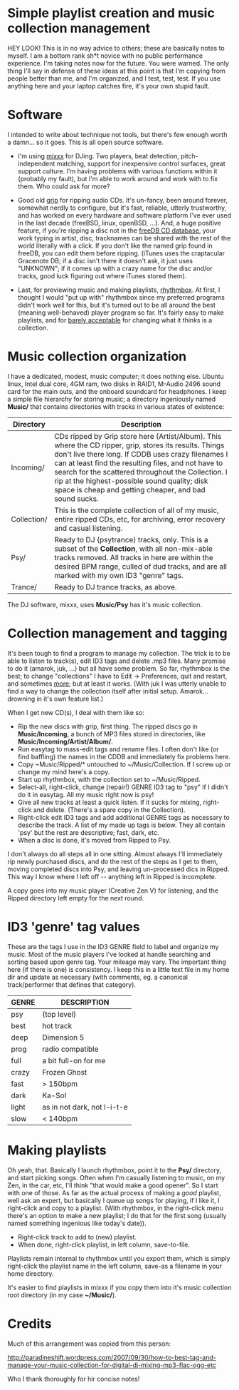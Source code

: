 # Simple playlist creation and music collection management

HEY LOOK\! This is in no way advice to others; these are basically notes
to myself. I am a bottom rank sh\*t novice with no public performance
experience. I'm taking notes now for the future. You were warned. The
only thing I'll say in defense of these ideas at this point is that I'm
copying from people better than me, and I'm organized, and I test, test,
test. If you use anything here and your laptop catches fire, it's your
own stupid fault.

# Software

I intended to write about technique not tools, but there's few enough
worth a damn... so it goes. This is all open source software.

  - I'm using [mixxx](http://www.mixxx.org) for DJing. Two players, beat
    detection, pitch-independent matching, support for inexpensive
    control surfaces, great support culture. I'm having problems with
    various functions within it (probably my fault), but I'm able to
    work around and work with to fix them. Who could ask for more?

<!-- end list -->

  - Good old [grip](http://nostatic.org/grip) for ripping audio CDs.
    It's un-fancy, been around forever, somewhat nerdly to configure,
    but it's fast, reliable, utterly trustworthy, and has worked on
    every hardware and software platform I've ever used in the last
    decade (freeBSD, linux, openBSD, ...). And, a huge positive feature,
    if you're ripping a disc not in the [freeDB CD
    database](http://www.freedb.org), your work typing in artist, disc,
    tracknames can be shared with the rest of the world literally with a
    click. If you don't like the named grip found in freeDB, you can
    edit them before ripping. (iTunes uses the craptacular Gracenote DB;
    if a disc isn't there it doesn't ask, it just uses "UNKNOWN"; if it
    comes up with a crazy name for the disc and/or tracks, good luck
    figuring out where iTunes stored them).

<!-- end list -->

  - Last, for previewing music and making playlists,
    [rhythmbox](rhythmbox). At first, I thought I would "put up with"
    rhythmbox since my preferred programs didn't work well for this, but
    it's turned out to be all around the best (meaning well-behaved)
    player program so far. It's fairly easy to make playlists, and for
    [barely acceptable](rhythmbox#rhythmbox_annoyance) for changing what
    it thinks is a collection. 

# Music collection organization

I have a dedicated, modest, music computer; it does nothing else. Ubuntu
linux, Intel dual core, 4GM ram, two disks in RAID1, M-Audio 2496 sound
card for the main outs, and the onboard soundcard for headphones. I keep
a simple file hierarchy for storing music; a directory ingeniously named
**Music/** that contains directories with tracks in various states of
existence:

| Directory   | Description                                                                                                                                                                                                                                                                                                                                                                          |
| ----------- | ------------------------------------------------------------------------------------------------------------------------------------------------------------------------------------------------------------------------------------------------------------------------------------------------------------------------------------------------------------------------------------ |
| Incoming/   | CDs ripped by Grip store here (Artist/Album). This where the CD ripper, grip, stores its results. Things don't live there long. If CDDB uses crazy filenames I can at least find the resulting files, and not have to search for the scattered throughout the Collection. I rip at the highest-possible sound quality; disk space is cheap and getting cheaper, and bad sound sucks. |
| Collection/ | This is the complete collection of all of my music, entire ripped CDs, etc, for archiving, error recovery and casual listening.                                                                                                                                                                                                                                                      |
| Psy/        | Ready to DJ (psytrance) tracks, only. This is a subset of the **Collection**, with all non-mix-able tracks removed. All tracks in here are within the desired BPM range, culled of dud tracks, and are all marked with my own ID3 "genre" tags.                                                                                                                                      |
| Trance/     | Ready to DJ trance tracks, as above.                                                                                                                                                                                                                                                                                                                                                 |

The DJ software, mixxx, uses **Music/Psy** has it's music collection.

# Collection management and tagging

It's been tough to find a program to manage my collection. The trick is
to be able to listen to track(s), edit ID3 tags and delete .mp3 files.
Many promise to do it (amarok, juk, ...) but all have some problem. So
far, rhythmbox is the best; to change "collections" I have to Edit -\>
Preferences, quit and restart, and sometimes
[more](rhythmbox%20annoyance); but at least it works. (With juk I was
utterly unable to find a way to change the collection itself after
initial setup. Amarok... drowning in it's own feature list.)

When I get new CD(s), I deal with them like so:

  - Rip the new discs with grip, first thing. The ripped discs go in
    **Music/Incoming**, a bunch of MP3 files stored in directories, like
    **Music/Incoming/Artist/Album/**.
  - Run easytag to mass-edit tags and rename files. I often don't like
    (or find baffling) the names in the CDDB and immediately fix
    problems here.
  - Copy \~Music/Ripped/\* untouched to \~/Music/Collection. If I screw
    up or change my mind here's a copy. 
  - Start up rhythmbox, with the collection set to \~/Music/Ripped.
  - Select-all, right-click, change (repair\!) GENRE ID3 tag to "psy" if
    I didn't do it in easytag. All my music right now is psy\!
  - Give all new tracks at least a quick listen. If it sucks for mixing,
    right-click and delete. (There's a spare copy in the Collection).
  - Right-click edit ID3 tags and add additional GENRE tags as necessary
    to describe the track. A list of my made up tags is below. They all
    contain 'psy' but the rest are descriptive; fast, dark, etc.
  - When a disc is done, it's moved from Ripped to Psy.

I don't always do all steps all in one sitting. Almost always I'll
immediately rip newly purchased discs, and do the rest of the steps as I
get to them, moving completed discs into Psy, and leaving un-processed
dics in Ripped. This way I know where I left off -- anything left in
Ripped is incomplete.

A copy goes into my music player (Creative Zen V) for listening, and the
Ripped directory left empty for the next round.

# ID3 'genre' tag values

These are the tags I use in the ID3 GENRE field to label and organize my
music. Most of the music players I've looked at handle searching and
sorting based upon genre tag. Your mileage may vary. The important thing
here (if there is one) is consistency. I keep this in a little text file
in my home dir and update as necessary (with comments, eg. a canonical
track/performer that defines that category).

| GENRE | DESCRIPTION                 |
| ----- | --------------------------- |
| psy   | (top level)                 |
| best  | hot track                   |
| deep  | Dimension 5                 |
| prog  | radio compatible            |
| full  | a bit full-on for me        |
| crazy | Frozen Ghost                |
| fast  | \> 150bpm                   |
| dark  | Ka-Sol                      |
| light | as in not dark, not l-i-t-e |
| slow  | \< 140bpm                   |

# Making playlists

Oh yeah, that. Basically I launch rhythmbox, point it to the **Psy/**
directory, and start picking songs. Often when I'm casually listening to
music, on my Zen, in the car, etc, I'll think "that would make a good
opener". So I start with one of those. As far as the actual process of
making a *good* playlist, well ask an expert, but basically I queue up
songs for playing, if I like it, I right-click and copy to a playlist.
(With rhythmbox, in the right-click menu there's an option to make a new
playlist; I do that for the first song (usually named something
ingenious like today's date)).

  - Right-click track to add to (new) playlist.
  - When done, right-click playlist, in left column, save-to-file.

Playlists remain internal to rhythmbox until you export them, which is
simply right-click the playlist name in the left column, save-as a
filename in your home directory.

It's easier to find playlists in mixxx if you copy them into it's music
collection root directory (in my case **\~/Music/**).

# Credits

Much of this arrangement was copied from this person:

<http://paradineshift.wordpress.com/2007/09/30/how-to-best-tag-and-manage-your-music-collection-for-digital-dj-mixing-mp3-flac-ogg-etc>

Who I thank thoroughly for hir concise notes\!
